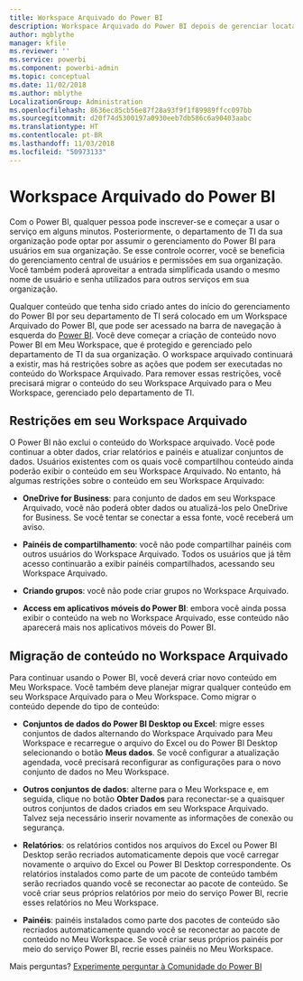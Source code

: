 ```yaml
---
title: Workspace Arquivado do Power BI
description: Workspace Arquivado do Power BI depois de gerenciar locatários do Office 365
author: mgblythe
manager: kfile
ms.reviewer: ''
ms.service: powerbi
ms.component: powerbi-admin
ms.topic: conceptual
ms.date: 11/02/2018
ms.author: mblythe
LocalizationGroup: Administration
ms.openlocfilehash: 8636ec85cb56e87f28a93f9f1f89989ffcc097bb
ms.sourcegitcommit: d20f74d5300197a0930eeb7db586c6a90403aabc
ms.translationtype: HT
ms.contentlocale: pt-BR
ms.lasthandoff: 11/03/2018
ms.locfileid: "50973133"
---
```

# <a name="power-bi-archived-workspace"></a>Workspace Arquivado do Power BI

Com o Power BI, qualquer pessoa pode inscrever-se e começar a usar o serviço em alguns minutos.  Posteriormente, o departamento de TI da sua organização pode optar por assumir o gerenciamento do Power BI para usuários em sua organização.  Se esse controle ocorrer, você se beneficia do gerenciamento central de usuários e permissões em sua organização. Você também poderá aproveitar a entrada simplificada usando o mesmo nome de usuário e senha utilizados para outros serviços em sua organização.

Qualquer conteúdo que tenha sido criado antes do início do gerenciamento do Power BI por seu departamento de TI será colocado em um Workspace Arquivado do Power BI, que pode ser acessado na barra de navegação à esquerda do [Power BI](https://app.powerbi.com). Você deve começar a criação de conteúdo novo Power BI em Meu Workspace, que é protegido e gerenciado pelo departamento de TI da sua organização.  O workspace arquivado continuará a existir, mas há restrições sobre as ações que podem ser executadas no conteúdo do Workspace Arquivado.  Para remover essas restrições, você precisará migrar o conteúdo do seu Workspace Arquivado para o Meu Workspace, gerenciado pelo departamento de TI.

## <a name="restrictions-in-your-archived-workspace"></a>Restrições em seu Workspace Arquivado

O Power BI não exclui o conteúdo do Workspace arquivado. Você pode continuar a obter dados, criar relatórios e painéis e atualizar conjuntos de dados. Usuários existentes com os quais você compartilhou conteúdo ainda poderão exibir o conteúdo em seu Workspace Arquivado. No entanto, há algumas restrições sobre o conteúdo em seu Workspace Arquivado:

* **OneDrive for Business**: para conjunto de dados em seu Workspace Arquivado, você não poderá obter dados ou atualizá-los pelo OneDrive for Business.  Se você tentar se conectar a essa fonte, você receberá um aviso.

* **Painéis de compartilhamento**: você não pode compartilhar painéis com outros usuários do Workspace Arquivado.  Todos os usuários que já têm acesso continuarão a exibir painéis compartilhados, acessando seu Workspace Arquivado.

* **Criando grupos**: você não pode criar grupos no Workspace Arquivado.

* **Access em aplicativos móveis do Power BI**: embora você ainda possa exibir o conteúdo na web no Workspace Arquivado, esse conteúdo não aparecerá mais nos aplicativos móveis do Power BI.

## <a name="migrating-content-in-your-archived-workspace"></a>Migração de conteúdo no Workspace Arquivado

Para continuar usando o Power BI, você deverá criar novo conteúdo em Meu Workspace. Você também deve planejar migrar qualquer conteúdo em seu Workspace Arquivado para o Meu Workspace.  Como migrar o conteúdo depende do tipo de conteúdo:

* **Conjuntos de dados do Power BI Desktop ou Excel**: migre esses conjuntos de dados alternando do Workspace Arquivado para Meu Workspace e recarregue o arquivo do Excel ou do Power BI Desktop selecionando o botão **Meus dados**.  Se você configurar a atualização agendada, você precisará reconfigurar as configurações para o novo conjunto de dados no Meu Workspace.

* **Outros conjuntos de dados**: alterne para o Meu Workspace e, em seguida, clique no botão **Obter Dados** para reconectar-se a quaisquer outros conjuntos de dados criados em seu Workspace Arquivado.  Talvez seja necessário inserir novamente as informações de conexão ou segurança.

* **Relatórios**: os relatórios contidos nos arquivos do Excel ou Power BI Desktop serão recriados automaticamente depois que você carregar novamente o arquivo do Excel ou Power BI Desktop correspondente. Os relatórios instalados como parte de um pacote de conteúdo também serão recriados quando você se reconectar ao pacote de conteúdo. Se você criar seus próprios relatórios por meio do serviço Power BI, recrie esses relatórios no Meu Workspace.

* **Painéis**: painéis instalados como parte dos pacotes de conteúdo são recriados automaticamente quando você se reconectar ao pacote de conteúdo no Meu Workspace. Se você criar seus próprios painéis por meio do serviço Power BI, recrie esses painéis no Meu Workspace.

Mais perguntas? [Experimente perguntar à Comunidade do Power BI](http://community.powerbi.com/)

